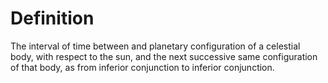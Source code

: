 # Definition

The interval of time between and planetary configuration of a celestial
body, with respect to the sun, and the next successive same
configuration of that body, as from inferior conjunction to inferior
conjunction.
